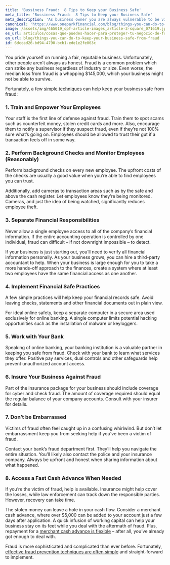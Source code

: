 ```yaml
---
title: 'Bussiness Fraud:  8 Tips to Keep your Business Safe'
meta_title: 'Bussiness Fraud:  8 Tips to Keep your Business Safe'
meta_description: 'As business owner you are always vulnerable to be victim of fraud and other cyber attacks. Keep your business safe from fraud with these eight tips which any business owner can use today.'
canonical: 'https://www.oneparkfinancial.com/blog/things-you-can-do-to-keep-your-business-safe-from-fraud'
image: /assets/img/465019_opf-article-images_article-3-square_071619.jpg
es_url: articulos/cosas-que-puedes-hacer-para-proteger-tu-negocio-de-fraude
en_url: blog/things-you-can-do-to-keep-your-business-safe-from-fraud
id: 6dccad26-bd94-4790-bcb1-ede1e2fe063c
---
```

You pride yourself on running a fair, reputable business. Unfortunately, other people aren’t always as honest. Fraud is a common problem which can strike any business regardless of industry or size. Even worse, the median loss from fraud is a whopping $145,000, which your business might not be able to survive.

Fortunately, a few [simple techniques](https://www.oneparkfinancial.com/blog/defending-your-small-business-against-ransomware) can help keep your business safe from fraud:

### 1. Train and Empower Your Employees

Your staff is the first line of defense against fraud. Train them to spot scams such as counterfeit money, stolen credit cards and more. Also, encourage them to notify a supervisor if they suspect fraud, even if they’re not 100% sure what’s going on. Employees should be allowed to trust their gut if a transaction feels off in some way. 

### 2. Perform Background Checks and Monitor Employees (Reasonably)

Perform background checks on every new employee. The upfront costs of the checks are usually a good value when you’re able to find employees you can trust.

Additionally, add cameras to transaction areas such as by the safe and above the cash register. Let employees know they’re being monitored. Cameras, and just the idea of being watched, significantly reduces employee theft. 

### 3. Separate Financial Responsibilities

Never allow a single employee access to all of the company’s financial information.  If the entire accounting operation is controlled by one individual, fraud can difficult – if not downright impossible – to detect. 

If your business is just starting out, you’ll need to verify all financial information personally. As your business grows, you can hire a third-party accountant to help. When your business is large enough for you to take a more hands-off approach to the finances, create a system where at least two employees have the same financial access as one another. 

### 4. Implement Financial Safe Practices

A few simple practices will help keep your financial records safe. Avoid leaving checks, statements and other financial documents out in plain view.

For ideal online safety, keep a separate computer in a secure area used exclusively for online banking. A single computer limits potential hacking opportunities such as the installation of malware or keyloggers.

### 5. Work with Your Bank

Speaking of online banking, your banking institution is a valuable partner in keeping you safe from fraud. Check with your bank to learn what services they offer. Positive pay services, dual controls and other safeguards help prevent unauthorized account access.   

### 6. Insure Your Business Against Fraud

Part of the insurance package for your business should include coverage for cyber and check fraud. The amount of coverage required should equal the regular balance of your company accounts. Consult with your insurer for details.  

### 7. Don’t be Embarrassed

Victims of fraud often feel caught up in a confusing whirlwind. But don’t let embarrassment keep you from seeking help if you’ve been a victim of fraud. 

Contact your bank’s fraud department first. They’ll help you navigate the entire situation. You’ll likely also contact the police and your insurance company. Always be upfront and honest when sharing information about what happened. 

### 8. Access a Fast Cash Advance When Needed

If you’re the victim of fraud, help is available. Insurance might help cover the losses, while law enforcement can track down the responsible parties. However, recovery can take time. 

The stolen money can leave a hole in your cash flow. Consider a merchant cash advance, where over $5,000 can be added to your account just a few days after application. A quick infusion of working capital can help your business stay on its feet while you deal with the aftermath of fraud. Plus, repayment for a [merchant cash advance is flexible](https://www.oneparkfinancial.com/pre-qualification) – after all, you’ve already got enough to deal with. 

Fraud is more sophisticated and complicated than ever before. Fortunately, [effective fraud prevention techniques are often simple](https://www.oneparkfinancial.com/) and straight-forward to implement.
